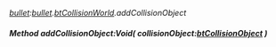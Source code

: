 _[bullet](../../modules/bullet/bullet-module.md):[bullet](../../modules/bullet/bullet-module.md).[btCollisionWorld](../../modules/bullet/bullet-btcollisionworld.md).addCollisionObject_
##### Method addCollisionObject:Void( collisionObject:[btCollisionObject](../../modules/bullet/bullet-btcollisionobject.md) )
